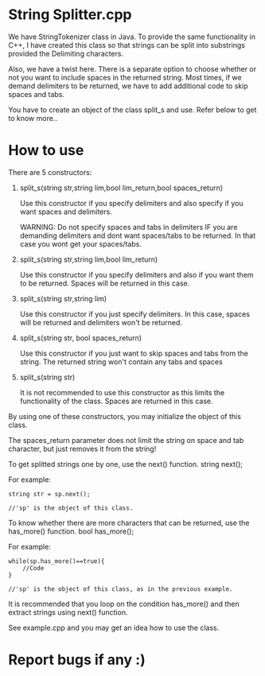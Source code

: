 # String Splitter.cpp

We have StringTokenizer class in Java. To provide the same functionality in C++, I have created this class so that strings can be split into substrings provided the Delimiting characters.

Also, we have a twist here. There is a separate option to choose whether or not you want to include spaces in the returned string. Most times, if we demand delimiters to be returned, we have to add additional code to skip spaces and tabs. 

You have to create an object of the class split_s and use. Refer below to get to know more..

# How to use

There are 5 constructors:

1.  split_s(string str,string lim,bool lim_return,bool spaces_return)
    
    Use this constructor if you specify delimiters and also specify if you want spaces and delimiters. 
    
    WARNING: Do not specify spaces and tabs in delimiters IF you are demanding delimiters and dont want spaces/tabs to be returned. In       that case you wont get your spaces/tabs.
    
2.  split_s(string str,string lim,bool lim_return)

    Use this constructor if you specify delimiters and also if you want them to be returned. Spaces will be returned in this case.
    
3.  split_s(string str,string lim)

    Use this constructor if you just specify delimiters. In this case, spaces will be returned and delimiters won't be returned.
    
4.  split_s(string str, bool spaces_return)

    Use this constructor if you just want to skip spaces and tabs from the string. The returned string won't contain any tabs and spaces
    
5.  split_s(string str)

    It is not recommended to use this constructor as this limits the functionality of the class. Spaces are returned in this case.
    
By using one of these constructors, you may initialize the object of this class.

The spaces_return parameter does not limit the string on space and tab character, but just removes it from the string!

To get splitted strings one by one, use the next() function.
    string next();

For example:

    string str = sp.next();
    
    //'sp' is the object of this class.
    
To know whether there are more characters that can be returned, use the has_more() function.
    bool has_more();
    
For example:

    while(sp.has_more()==true){
        //Code
    }
    
    //'sp' is the object of this class, as in the previous example.
    
It is recommended that you loop on the condition has_more() and then extract strings using next() function.

See example.cpp and you may get an idea how to use the class.
# Report bugs if any :)

